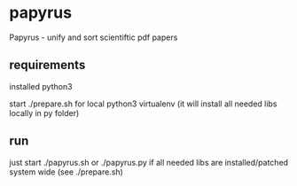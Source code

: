 papyrus
=======

Papyrus - unify and sort scientiftic pdf papers


requirements
------------
installed python3

start ./prepare.sh for local python3 virtualenv
(it will install all needed libs locally in py folder)

run
------------
just start ./papyrus.sh
or ./papyrus.py if all needed libs are installed/patched system wide (see ./prepare.sh)
